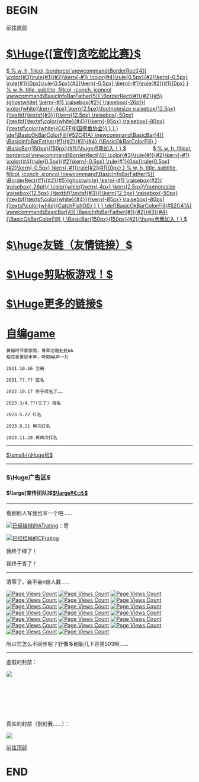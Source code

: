 
# BEGIN
[前往底部](#:~:text=END)

# [$\Huge{[宣传]贪吃蛇比赛}$](https://www.luogu.com.cn/contest/153937)

[$
% w, h, fillcol, bordercol
\newcommand\BorderRect[4]{
  \color{#3}\rule{#1}{#2}\kern{-#1}
  \color{#4}\rule{0.5px}{#2}\kern{-0.5px}
  \rule{#1}{0px}\rule{0.5px}{#2}\kern{-0.5px}
  \kern{-#1}\rule[#2]{#1}{0px}
}
% w, h, title, subtitle, fillcol, iconch ,iconcol
\newcommand\BasicInfoBarFather[5]{
  \BorderRect{#1}{#2}{#5}{ghostwhite}
  \kern{-#1}
  \raisebox{#2}{
    \raisebox{-26pt}{
      \color{white}\kern{-4px}
      \kern{2.5px}\footnotesize
      \raisebox{12.5px}
 {\textbf{\textsf{#3}}}\kern{12.5px}
      \raisebox{-50px}{\textbf{\textsf\color{white}{#4}}}\kern{-95px}
      \raisebox{-80px}{\textsf\color{white}{CCFF中国摸鱼协会}}
    }
  }
}
\def\BasicOkBarColorFill{#52C41A}
\newcommand\BasicBar[4]{
  \BasicInfoBarFather{#1}{#2}{#3}{#4}
  {\BasicOkBarColorFill}
}
\BasicBar{150px}{150px}{\#1}{\huge点我加入！}
$](https://www.luogu.com.cn/team/45115 "Joined, 得分 50.ok joined")
$\qquad\qquad$
[$
% w, h, fillcol, bordercol
\newcommand\BorderRect[4]{
  \color{#3}\rule{#1}{#2}\kern{-#1}
  \color{#4}\rule{0.5px}{#2}\kern{-0.5px}
  \rule{#1}{0px}\rule{0.5px}{#2}\kern{-0.5px}
  \kern{-#1}\rule[#2]{#1}{0px}
}
% w, h, title, subtitle, fillcol, iconch ,iconcol
\newcommand\BasicInfoBarFather[5]{
  \BorderRect{#1}{#2}{#5}{ghostwhite}
  \kern{-#1}
  \raisebox{#2}{
    \raisebox{-26pt}{
      \color{white}\kern{-4px}
      \kern{2.5px}\footnotesize
      \raisebox{12.5px}
 {\textbf{\textsf{#3}}}\kern{12.5px}
      \raisebox{-50px}{\textbf{\textsf\color{white}{#4}}}\kern{-85px}
      \raisebox{-80px}{\textsf\color{white}{CatchFishOI}}
    }
  }
}
\def\BasicOkBarColorFill{#52C41A}
\newcommand\BasicBar[4]{
  \BasicInfoBarFather{#1}{#2}{#3}{#4}
  {\BasicOkBarColorFill}
}
\BasicBar{150px}{150px}{\#2}{\huge点我加入！}
$](https://www.luogu.com.cn/team/58066 "Joined, 得分 50.ok joined")
# **[$\huge友链（友情链接）$](https://www.luogu.com.cn/paste/4d27nay3)**
# [$\Huge剪贴板游戏！$](https://www.luogu.com.cn/paste/gx2c8eme)
# **[$\Huge更多的链接$](https://www.luogu.com.cn/paste/gao4ysgt)**
# **[自编game](https://www.luogu.com.cn/paste/hr1wam5n)**
```
黄梅时节家家雨，青草池塘处处WA
稻花香里说丰年，听取WA声一片
```
`2021.10.16 注册`

`2021.??.?? 蓝名`

`2022.10.17 终于绿名了……`

`2023.3/4.??(忘了) 橙名`

`2023.5.22 红名`

`2023.8.21 再次红名`

`2023.11.28 再再次红名`
***
[$\small小\Huge号$](https://www.luogu.com.cn/user/870768)
***
### $\Huge广告区$
#### $\large[宣传团队]$[$\large¥€¤₺$](https://www.luogu.com.cn/team/37214)
***
看到别人写我也写一个吧……

[![已经挂掉的ATrating](https://atrating.baoshuo.dev/rating?username=asdf123asdf)](https://atcoder.jp/users/asdf123asdf)：寄

[![已经挂掉的CFrating](https://cfrating.baoshuo.dev/rating?username=123asdf123)](https://codeforces.com/profile/123asdf123)

我终于绿了！

我终于青了！
***
清零了，会不会n倍人数……

[![Page Views Count](https://badges.toozhao.com/badges/01GQRN8FRGBKWGNEG86J3RPQ8Q/green.svg)](https://badges.toozhao.com/stats/01GQRN8FRGBKWGNEG86J3RPQ8Q "Get your own page views count badge on badges.toozhao.com")
[![Page Views Count](https://badges.toozhao.com/badges/01GQRN8FRGBKWGNEG86J3RPQ8Q/blue.svg)](https://badges.toozhao.com/stats/01GQRN8FRGBKWGNEG86J3RPQ8Q "Get your own page views count badge on badges.toozhao.com")
[![Page Views Count](https://badges.toozhao.com/badges/01GQRN8FRGBKWGNEG86J3RPQ8Q/orange.svg)](https://badges.toozhao.com/stats/01GQRN8FRGBKWGNEG86J3RPQ8Q "Get your own page views count badge on badges.toozhao.com")
[![Page Views Count](https://badges.toozhao.com/badges/01GQRN8FRGBKWGNEG86J3RPQ8Q/reen.svg)](https://badges.toozhao.com/stats/01GQRN8FRGBKWGNEG86J3RPQ8Q "Get your own page views count badge on badges.toozhao.com")
[![Page Views Count](https://badges.toozhao.com/badges/01GQRN8FRGBKWGNEG86J3RPQ8Q/een.svg)](https://badges.toozhao.com/stats/01GQRN8FRGBKWGNEG86J3RPQ8Q "Get your own page views count badge on badges.toozhao.com")
[![Page Views Count](https://badges.toozhao.com/badges/01GQRN8FRGBKWGNEG86J3RPQ8Q/en.svg)](https://badges.toozhao.com/stats/01GQRN8FRGBKWGNEG86J3RPQ8Q "Get your own page views count badge on badges.toozhao.com")
[![Page Views Count](https://badges.toozhao.com/badges/01GQRN8FRGBKWGNEG86J3RPQ8Q/n.svg)](https://badges.toozhao.com/stats/01GQRN8FRGBKWGNEG86J3RPQ8Q "Get your own page views count badge on badges.toozhao.com")
[![Page Views Count](https://badges.toozhao.com/badges/01GQRN8FRGBKWGNEG86J3RPQ8Q/1)](https://badges.toozhao.com/stats/01GQRN8FRGBKWGNEG86J3RPQ8Q "Get your own page views count badge on badges.toozhao.com")
[![Page Views Count](https://badges.toozhao.com/badges/01GQRN8FRGBKWGNEG86J3RPQ8Q/2.svg)](https://badges.toozhao.com/stats/01GQRN8FRGBKWGNEG86J3RPQ8Q "Get your own page views count badge on badges.toozhao.com")
[![Page Views Count](https://badges.toozhao.com/badges/01GQRN8FRGBKWGNEG86J3RPQ8Q/3.svg)](https://badges.toozhao.com/stats/01GQRN8FRGBKWGNEG86J3RPQ8Q "Get your own page views count badge on badges.toozhao.com")
[![Page Views Count](https://badges.toozhao.com/badges/01GQRN8FRGBKWGNEG86J3RPQ8Q/4.svg)](https://badges.toozhao.com/stats/01GQRN8FRGBKWGNEG86J3RPQ8Q "Get your own page views count badge on badges.toozhao.com")
[![Page Views Count](https://badges.toozhao.com/badges/01GQRN8FRGBKWGNEG86J3RPQ8Q/5.svg)](https://badges.toozhao.com/stats/01GQRN8FRGBKWGNEG86J3RPQ8Q "Get your own page views count badge on badges.toozhao.com")
[![Page Views Count](https://badges.toozhao.com/badges/01GQRN8FRGBKWGNEG86J3RPQ8Q/6.svg)](https://badges.toozhao.com/stats/01GQRN8FRGBKWGNEG86J3RPQ8Q "Get your own page views count badge on badges.toozhao.com")
[![Page Views Count](https://badges.toozhao.com/badges/01GQRN8FRGBKWGNEG86J3RPQ8Q/7.svg)](https://badges.toozhao.com/stats/01GQRN8FRGBKWGNEG86J3RPQ8Q "Get your own page views count badge on badges.toozhao.com")
[![Page Views Count](https://badges.toozhao.com/badges/01GQRN8FRGBKWGNEG86J3RPQ8Q/8.svg)](https://badges.toozhao.com/stats/01GQRN8FRGBKWGNEG86J3RPQ8Q "Get your own page views count badge on badges.toozhao.com")
[![Page Views Count](https://badges.toozhao.com/badges/01GQRN8FRGBKWGNEG86J3RPQ8Q/9.svg)](https://badges.toozhao.com/stats/01GQRN8FRGBKWGNEG86J3RPQ8Q "Get your own page views count badge on badges.toozhao.com")
[![Page Views Count](https://badges.toozhao.com/badges/01GQRN8FRGBKWGNEG86J3RPQ8Q/0.svg)](https://badges.toozhao.com/stats/01GQRN8FRGBKWGNEG86J3RPQ8Q "Get your own page views count badge on badges.toozhao.com")
[![Page Views Count](https://badges.toozhao.com/badges/01GQRN8FRGBKWGNEG86J3RPQ8Q/10.svg)](https://badges.toozhao.com/stats/01GQRN8FRGBKWGNEG86J3RPQ8Q "Get your own page views count badge on badges.toozhao.com")
[![Page Views Count](https://badges.toozhao.com/badges/01GQRN8FRGBKWGNEG86J3RPQ8Q/2147483647.svg)](https://badges.toozhao.com/stats/01GQRN8FRGBKWGNEG86J3RPQ8Q "Get your own page views count badge on badges.toozhao.com")
[![Page Views Count](https://badges.toozhao.com/badges/01GQRN8FRGBKWGNEG86J3RPQ8Q/-1.svg)](https://badges.toozhao.com/stats/01GQRN8FRGBKWGNEG86J3RPQ8Q "Get your own page views count badge on badges.toozhao.com")

所以它怎么不同步呢？好像多刷新几下容易503啊……
***
虚假的封禁：

![](https://cdn.luogu.com.cn/upload/image_hosting/47d6m1yv.png)

\
\
\
\
\
\
真实的封禁（别封我……）：

![](https://cdn.luogu.com.cn/upload/image_hosting/w0tzcaht.png)

[前往顶部](#:~:text=BEGIN)
# END

